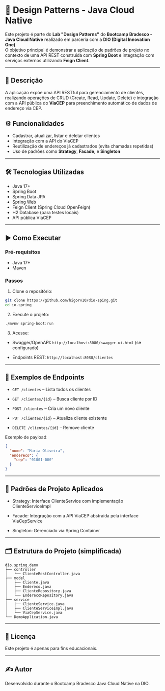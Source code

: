 # 🧩 Design Patterns - Java Cloud Native

Este projeto é parte do **Lab "Design Patterns"** do **Bootcamp Bradesco - Java Cloud Native** realizado em parceria com a **DIO (Digital Innovation One)**.  
O objetivo principal é demonstrar a aplicação de padrões de projeto no contexto de uma API REST construída com **Spring Boot** e integração com serviços externos utilizando **Feign Client**.

---

## 📌 Descrição

A aplicação expõe uma API RESTful para gerenciamento de clientes, realizando operações de CRUD (Create, Read, Update, Delete) e integração com a API pública do **ViaCEP** para preenchimento automático de dados de endereço via CEP.



## ⚙️ Funcionalidades

- Cadastrar, atualizar, listar e deletar clientes
- Integração com a API do ViaCEP
- Reutilização de endereços já cadastrados (evita chamadas repetidas)
- Uso de padrões como **Strategy**, **Facade**, e **Singleton**

---

## 🛠️ Tecnologias Utilizadas

- Java 17+
- Spring Boot
- Spring Data JPA
- Spring Web
- Feign Client (Spring Cloud OpenFeign)
- H2 Database (para testes locais)
- API pública ViaCEP

---

## ▶️ Como Executar

### Pré-requisitos

- Java 17+
- Maven

### Passos

1. Clone o repositório:

  ```bash
  git clone https://github.com/higorv10/dio-sping.git
  cd io-spring

  ```

2. Execute o projeto:

  ```bash
  ./mvnw spring-boot:run
  ```

3. Acesse:

  - Swagger/OpenAPI: `http://localhost:8080/swagger-ui.html` (se configurado)

  - Endpoints REST: `http://localhost:8080/clientes`

---

## 🔗 Exemplos de Endpoints
  - `GET /clientes` – Lista todos os clientes

  - `GET /clientes/{id}` – Busca cliente por ID

  - `POST /clientes` – Cria um novo cliente

  - `PUT /clientes/{id}` – Atualiza cliente existente

  - `DELETE /clientes/{id}` – Remove cliente

Exemplo de payload:

```json
{
  "nome": "Maria Oliveira",
  "endereco": {
    "cep": "01001-000"
  }
}

```
---

## 🧠 Padrões de Projeto Aplicados

  - Strategy: Interface ClienteService com implementação ClienteServiceImpl

  - Facade: Integração com a API ViaCEP abstraída pela interface ViaCepService

  - Singleton: Gerenciado via Spring Container

---

## 🗂️ Estrutura do Projeto (simplificada)

```
dio.spring.demo
├── controller
│   └── ClienteRestController.java
├── model
│   ├── Cliente.java
│   ├── Endereco.java
│   ├── ClienteRepository.java
│   └── EnderecoRepository.java
├── service
│   ├── ClienteService.java
│   ├── ClienteServiceImpl.java
│   └── ViaCepService.java
└── DemoApplication.java

```
---

## 📄 Licença
Este projeto é apenas para fins educacionais.

---

## ✍️ Autor
Desenvolvido durante o Bootcamp Bradesco Java Cloud Native na DIO.









